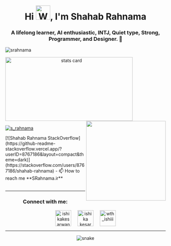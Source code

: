 <h1 align="center">Hi <img src="https://raw.githubusercontent.com/nixin72/nixin72/master/wave.gif" 
         alt="Waving hand animated gif"
         height="45"
         width="45" />, I'm Shahab Rahnama</h1>
<h3 align="center">A lifelong learner, AI enthusiastic, INTJ, Quiet type, Strong, Programmer, and Designer. 💚</h3>

<p align="left"> 
         <img src="https://komarev.com/ghpvc/?username=srahnama&label=Profile%20views&color=0e75b6&style=flat" alt="srahnama" /> </p>

<p>
<a align= "center" href="https://github.com/srahnama">
  <img alt= "stats card" height="200px" width="400" src="https://github-readme-stats.vercel.app/api?username=srahnama&theme=cobalt&show_icons=true&count_private=true" />
  <img align="right" height="250px" width="250" src="https://raw.githubusercontent.com/srahnama/srahnama/main/shahablogo.gif" /> </a>

</p>

<p align="left"> 
         <a href="https://twitter.com/s_rahnama" target="blank">
                  <img src="https://img.shields.io/twitter/follow/s_rahnama?logo=twitter&style=for-the-badge" alt="s_rahnama" />
         </a> 
         

</p>
[![Shahab Rahnama StackOverflow](https://github-readme-stackoverflow.vercel.app/?userID=8767186&layout=compact&theme=dark)](https://stackoverflow.com/users/8767186/shahab-rahnama)
- 📫 How to reach me **SRahnama.ir**
<br><br>
<hr>

<h3 align="center">Connect with me:</h3>
<p align="center">
<a href="https://twitter.com/s_rahnama" target="blank">
         <img align="center" src="https://img.icons8.com/cute-clipart/64/000000/twitter.png" alt="ishikakesarwan4" height="50" width="50" /></a> &nbsp;&nbsp;&nbsp;
<a href="https://www.linkedin.com/in/s-rahnama/" target="blank">
         <img align="center" src="https://img.icons8.com/cute-clipart/64/000000/linkedin.png" alt="ishika kesarwani" height="50" width="50" /></a>&nbsp;&nbsp;&nbsp;&nbsp;
<a href="https://instagram.com/srahnama1" target="blank">
         <img align="center" src="https://img.icons8.com/cute-clipart/64/000000/instagram-new.png" alt="wth_ishiii" height="50" width="50" />
         </a>
</p>

<hr>

<p align="center">
  <img src="https://github.com/srahnama/srahnama/raw/output/github-contribution-grid-snake.svg" alt="snake"></center>
</p>
